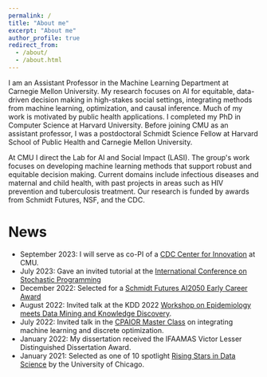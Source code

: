 ```yaml
---
permalink: /
title: "About me"
excerpt: "About me"
author_profile: true
redirect_from: 
  - /about/
  - /about.html
---
```


I am an Assistant Professor in the Machine Learning Department at Carnegie Mellon University. My research focuses on AI for equitable, data-driven decision making in high-stakes social settings, integrating methods from machine learning, optimization, and causal inference. Much of my work is motivated by public health applications. I completed my PhD in Computer Science at Harvard University. Before joining CMU as an assistant professor, I was a postdoctoral Schmidt Science Fellow at Harvard School of Public Health and Carnegie Mellon University. 

At CMU I direct the Lab for AI and Social Impact (LASI). The group's work focuses on developing machine learning methods that support robust and equitable decision making. Current domains include infectious diseases and maternal and child health, with past projects in areas such as HIV prevention and tuberculosis treatment. Our research is funded by awards from Schmidt Futures, NSF, and the CDC.  

# News
*	September 2023: I will serve as co-PI of a [CDC Center for Innovation](https://www.cmu.edu/news/stories/archives/2023/september/cdc-selects-delphi-research-group-at-cmu-as-center-for-innovation-in-outbreak-analytics-and-disease) at CMU.
*	July 2023: Gave an invited tutorial at the [International Conference on Stochastic Programming](https://na.eventscloud.com/website/40825/tutorials/)
*	December 2022: Selected for a [Schmidt Futures AI2050 Early Career Award](https://www.schmidtfutures.com/schmidt-futures-announces-first-cohort-of-ai2050-early-career-fellows/)
*   August 2022: Invited talk at the KDD 2022 [Workshop on Epidemiology meets Data Mining
and Knowledge Discovery](https://epidamik.github.io/).
*   July 2022: Invited talk in the [CPAIOR Master Class](https://sites.google.com/usc.edu/cpaior-2022/master_class?authuser=0) on integrating machine learning and discrete optimization.
*   January 2022: My dissertation received the IFAAMAS Victor Lesser Distinguished Dissertation Award.
*   January 2021: Selected as one of 10 spotlight [Rising Stars in Data Science](https://cdac.uchicago.edu/events/risingstars2021) by the University of Chicago.

